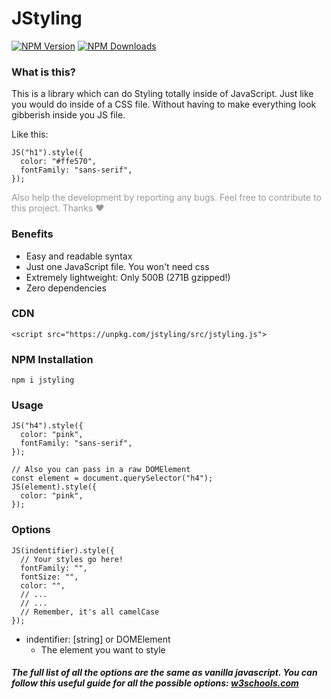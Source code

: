 # JStyling

[![NPM Version][npm-image]][npm-url]
[![NPM Downloads][downloads-image]][downloads-url]

[npm-image]: https://img.shields.io/npm/v/jstyling.svg
[npm-url]: https://npmjs.org/package/jstyling
[downloads-image]: https://img.shields.io/npm/dm/jstyling.svg
[downloads-url]: https://npmjs.org/package/jstyling

### What is this?

This is a library which can do Styling totally inside of JavaScript. Just like you would do inside of a CSS file. Without having to make everything look gibberish inside you JS file.

Like this:

```
JS("h1").style({
  color: "#ffe570",
  fontFamily: "sans-serif",
});
```

<p style="color: rgba(0,0,0,0.4)">Also help the development by reporting any bugs. Feel free to contribute to this project. Thanks ❤</p>

### Benefits

- Easy and readable syntax
- Just one JavaScript file. You won't need css
- Extremely lightweight: Only 500B (271B gzipped!)
- Zero dependencies

### CDN

```
<script src="https://unpkg.com/jstyling/src/jstyling.js">
```

### NPM Installation

```
npm i jstyling
```

### Usage

```
JS("h4").style({
  color: "pink",
  fontFamily: "sans-serif",
});

// Also you can pass in a raw DOMElement
const element = document.querySelector("h4");
JS(element).style({
  color: "pink",
});
```

### Options

```
JS(indentifier).style({
  // Your styles go here!
  fontFamily: "",
  fontSize: "",
  color: "",
  // ...
  // ...
  // Remember, it's all camelCase
});
```

- indentifier: [string] or DOMElement
  - The element you want to style

##### The full list of all the options are the same as vanilla javascript. You can follow this useful guide for all the possible options: [w3schools.com](https://www.w3schools.com/jsref/dom_obj_style.asp)
